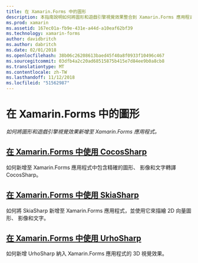 ```yaml
---
title: 在 Xamarin.Forms 中的圖形
description: 本指南說明如何將圖形和遊戲引擎視覺效果整合到 Xamarin.Forms 應用程式，使用 CocosSharp、 SkiaShap 和 UrhoSharp。
ms.prod: xamarin
ms.assetid: 167ec01a-fb9e-431e-a44d-a10eaf62bf39
ms.technology: xamarin-forms
author: davidbritch
ms.author: dabritch
ms.date: 02/01/2018
ms.openlocfilehash: 38b06c26208613baed45f40a8f0933f10496c467
ms.sourcegitcommit: 03dfb4a2c20ad68515875b415e7d84ee9b0a8cb8
ms.translationtype: MT
ms.contentlocale: zh-TW
ms.lasthandoff: 11/12/2018
ms.locfileid: "51562987"
---
```

# <a name="graphics-in-xamarinforms"></a>在 Xamarin.Forms 中的圖形

_如何將圖形和遊戲引擎視覺效果新增至 Xamarin.Forms 應用程式。_

## <a name="using-cocossharp-in-xamarinformscocossharpmd"></a>[在 Xamarin.Forms 中使用 CocosSharp](cocossharp.md)

如何新增至 Xamarin.Forms 應用程式中包含精確的圖形、 影像和文字轉譯 CocosSharp。

## <a name="using-skiasharp-in-xamarinformsskiasharpindexmd"></a>[在 Xamarin.Forms 中使用 SkiaSharp](skiasharp/index.md)

如何將 SkiaSharp 新增至 Xamarin.Forms 應用程式，並使用它來描繪 2D 向量圖形、 影像和文字。

## <a name="using-urhosharp-in-xamarinformsurhosharpmd"></a>[在 Xamarin.Forms 中使用 UrhoSharp](urhosharp.md)

如何新增 UrhoSharp 納入 Xamarin.Forms 應用程式的 3D 視覺效果。
